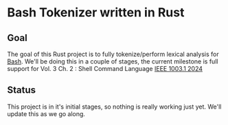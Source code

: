 # Bash Tokenizer written in Rust
## Goal
The goal of this Rust project is to fully tokenize/perform lexical analysis for [Bash](https://www.gnu.org/software/bash/manual/bash.html).
We'll be doing this in a couple of stages, the current milestone is full support for Vol. 3 Ch. 2 : Shell Command Language [IEEE 1003.1 2024](https://standards.ieee.org/ieee/1003.1/7700/)

## Status
This project is in it's initial stages, so nothing is really working just yet. We'll update this as we go along.
